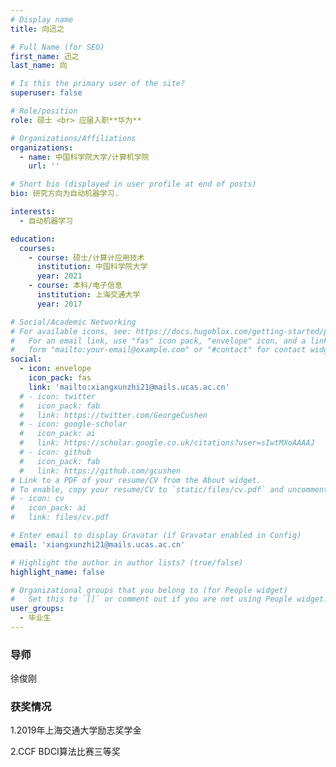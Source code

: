 ```yaml
---
# Display name
title: 向迅之

# Full Name (for SEO)
first_name: 迅之
last_name: 向

# Is this the primary user of the site?
superuser: false

# Role/position
role: 硕士 <br> 应届入职**华为**

# Organizations/Affiliations
organizations:
  - name: 中国科学院大学/计算机学院
    url: ''

# Short bio (displayed in user profile at end of posts)
bio: 研究方向为自动机器学习.

interests:
  - 自动机器学习

education:
  courses:
    - course: 硕士/计算计应用技术
      institution: 中国科学院大学
      year: 2021
    - course: 本科/电子信息
      institution: 上海交通大学
      year: 2017

# Social/Academic Networking
# For available icons, see: https://docs.hugoblox.com/getting-started/page-builder/#icons
#   For an email link, use "fas" icon pack, "envelope" icon, and a link in the
#   form "mailto:your-email@example.com" or "#contact" for contact widget.
social:
  - icon: envelope
    icon_pack: fas
    link: 'mailto:xiangxunzhi21@mails.ucas.ac.cn'
  # - icon: twitter
  #   icon_pack: fab
  #   link: https://twitter.com/GeorgeCushen
  # - icon: google-scholar
  #   icon_pack: ai
  #   link: https://scholar.google.co.uk/citations?user=sIwtMXoAAAAJ
  # - icon: github
  #   icon_pack: fab
  #   link: https://github.com/gcushen
# Link to a PDF of your resume/CV from the About widget.
# To enable, copy your resume/CV to `static/files/cv.pdf` and uncomment the lines below.
# - icon: cv
#   icon_pack: ai
#   link: files/cv.pdf

# Enter email to display Gravatar (if Gravatar enabled in Config)
email: 'xiangxunzhi21@mails.ucas.ac.cn'

# Highlight the author in author lists? (true/false)
highlight_name: false

# Organizational groups that you belong to (for People widget)
#   Set this to `[]` or comment out if you are not using People widget.
user_groups:
  - 毕业生
---
```

### **导师** 
徐俊刚



### **获奖情况**

1.2019年上海交通大学励志奖学金

2.CCF BDCI算法比赛三等奖